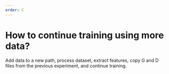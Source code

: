 ```yaml
---
order: C
---
```


# How to continue training using more data?

Add data to a new path, process dataset, extract features, copy G and D files from the previous experiment, and continue training.